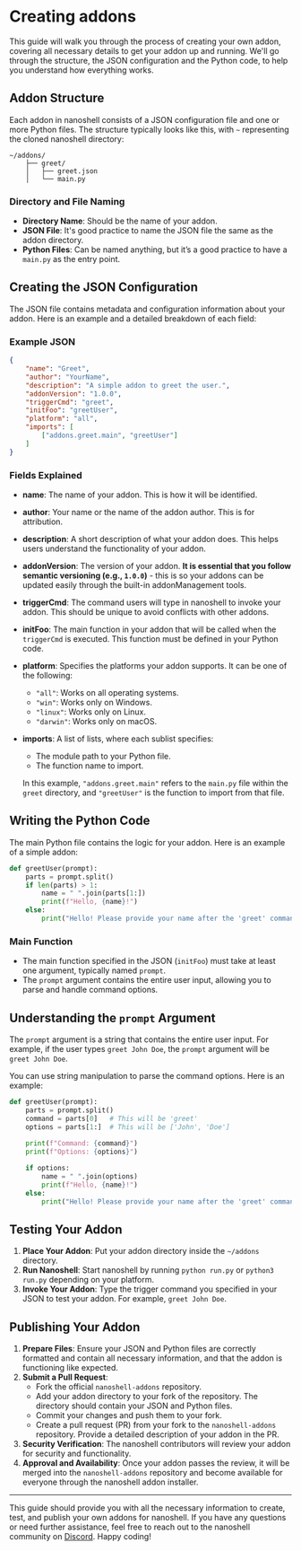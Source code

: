# Creating addons

This guide will walk you through the process of creating your own addon, covering all necessary details to get your addon up and running. We'll go through the structure, the JSON configuration and the Python code, to help you understand how everything works.

## Addon Structure

Each addon in nanoshell consists of a JSON configuration file and one or more Python files. The structure typically looks like this, with `~` representing the cloned nanoshell directory:

```
~/addons/
    ├── greet/
    │   ├── greet.json
    │   └── main.py
```

### Directory and File Naming

- **Directory Name**: Should be the name of your addon.
- **JSON File**: It's good practice to name the JSON file the same as the addon directory.
- **Python Files**: Can be named anything, but it’s a good practice to have a `main.py` as the entry point.

## Creating the JSON Configuration

The JSON file contains metadata and configuration information about your addon. Here is an example and a detailed breakdown of each field:

### Example JSON

```json title="greet.json"
{
    "name": "Greet",
    "author": "YourName",
    "description": "A simple addon to greet the user.",
    "addonVersion": "1.0.0",
    "triggerCmd": "greet",
    "initFoo": "greetUser",
    "platform": "all",
    "imports": [
        ["addons.greet.main", "greetUser"]
    ]
}
```

### Fields Explained

- **name**: The name of your addon. This is how it will be identified.
- **author**: Your name or the name of the addon author. This is for attribution.
- **description**: A short description of what your addon does. This helps users understand the functionality of your addon.
- **addonVersion**: The version of your addon. **It is essential that you follow semantic versioning (e.g., `1.0.0`)** - this is so your addons can be updated easily through the built-in addonManagement tools.
- **triggerCmd**: The command users will type in nanoshell to invoke your addon. This should be unique to avoid conflicts with other addons.
- **initFoo**: The main function in your addon that will be called when the `triggerCmd` is executed. This function must be defined in your Python code.
- **platform**: Specifies the platforms your addon supports. It can be one of the following: 
    - `"all"`: Works on all operating systems.
    - `"win"`: Works only on Windows.
    - `"linux"`: Works only on Linux.
    - `"darwin"`: Works only on macOS.
- **imports**: A list of lists, where each sublist specifies:
    - The module path to your Python file.
    - The function name to import.
    
    In this example, `"addons.greet.main"` refers to the `main.py` file within the `greet` directory, and `"greetUser"` is the function to import from that file.

## Writing the Python Code

The main Python file contains the logic for your addon. Here is an example of a simple addon:

```python title="main.py"
def greetUser(prompt):
    parts = prompt.split()
    if len(parts) > 1:
        name = " ".join(parts[1:])
        print(f"Hello, {name}!")
    else:
        print("Hello! Please provide your name after the 'greet' command.")
```

### Main Function

- The main function specified in the JSON (`initFoo`) must take at least one argument, typically named `prompt`.
- The `prompt` argument contains the entire user input, allowing you to parse and handle command options.

## Understanding the `prompt` Argument

The `prompt` argument is a string that contains the entire user input. For example, if the user types `greet John Doe`, the `prompt` argument will be `greet John Doe`.

You can use string manipulation to parse the command options. Here is an example:

```python title="main.py"
def greetUser(prompt):
    parts = prompt.split()
    command = parts[0]   # This will be 'greet'
    options = parts[1:]  # This will be ['John', 'Doe']
    
    print(f"Command: {command}")
    print(f"Options: {options}")

    if options:
        name = " ".join(options)
        print(f"Hello, {name}!")
    else:
        print("Hello! Please provide your name after the 'greet' command.")
```

## Testing Your Addon

1. **Place Your Addon**: Put your addon directory inside the `~/addons` directory.
2. **Run Nanoshell**: Start nanoshell by running `python run.py` or `python3 run.py` depending on your platform.
3. **Invoke Your Addon**: Type the trigger command you specified in your JSON to test your addon. For example, `greet John Doe`.

## Publishing Your Addon

1. **Prepare Files**: Ensure your JSON and Python files are correctly formatted and contain all necessary information, and that the addon is functioning like expected.
2. **Submit a Pull Request**:
   - Fork the official `nanoshell-addons` repository.
   - Add your addon directory to your fork of the repository. The directory should contain your JSON and Python files.
   - Commit your changes and push them to your fork.
   - Create a pull request (PR) from your fork to the `nanoshell-addons` repository. Provide a detailed description of your addon in the PR.
3. **Security Verification**: The nanoshell contributors will review your addon for security and functionality.
4. **Approval and Availability**: Once your addon passes the review, it will be merged into the `nanoshell-addons` repository and become available for everyone through the nanoshell addon installer.

---

This guide should provide you with all the necessary information to create, test, and publish your own addons for nanoshell. If you have any questions or need further assistance, feel free to reach out to the nanoshell community on [Discord](https://discord.com/invite/D3cnTxg8sU). Happy coding!